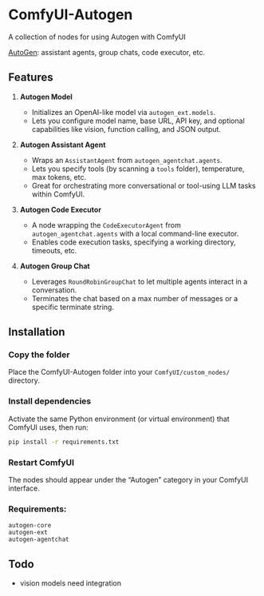 # ComfyUI-Autogen
A collection of nodes for using Autogen with ComfyUI 

[AutoGen](https://github.com/microsoft/AutoGen): assistant agents, group chats, code executor, etc.

## Features

1. **Autogen Model**  
   - Initializes an OpenAI-like model via `autogen_ext.models`.  
   - Lets you configure model name, base URL, API key, and optional capabilities like vision, function calling, and JSON output.

2. **Autogen Assistant Agent**  
   - Wraps an `AssistantAgent` from `autogen_agentchat.agents`.  
   - Lets you specify tools (by scanning a `tools` folder), temperature, max tokens, etc.  
   - Great for orchestrating more conversational or tool-using LLM tasks within ComfyUI.

3. **Autogen Code Executor**  
   - A node wrapping the `CodeExecutorAgent` from `autogen_agentchat.agents` with a local command-line executor.  
   - Enables code execution tasks, specifying a working directory, timeouts, etc.

4. **Autogen Group Chat**  
   - Leverages `RoundRobinGroupChat` to let multiple agents interact in a conversation.  
   - Terminates the chat based on a max number of messages or a specific terminate string.

## Installation
### Copy the folder
Place the ComfyUI-Autogen folder into your `ComfyUI/custom_nodes/` directory.

### Install dependencies
Activate the same Python environment (or virtual environment) that ComfyUI uses, then run:

```bash
pip install -r requirements.txt
```

### Restart ComfyUI
The nodes should appear under the “Autogen” category in your ComfyUI interface.

### Requirements:

```text
autogen-core
autogen-ext
autogen-agentchat
```

## Todo
- vision models need integration
